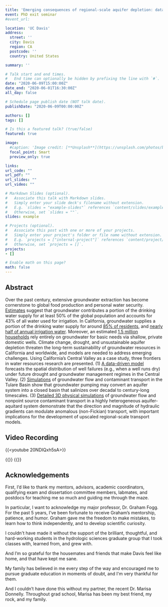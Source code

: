 ```yaml
---
title: 'Emerging consequences of regional-scale aquifer depletion: data-driven and numerical models of well failure, basin salinization, and contaminant transport'
event: PhD exit seminar
#event_url: 

location: 'UC Davis'
address:
  street: ''
  city: Davis
  region: CA
  postcode: ''
  country: United States

summary: ''

# Talk start and end times.
#   End time can optionally be hidden by prefixing the line with `#`.
date: "2020-06-09T15:00:00Z"
date_end: "2020-06-01T16:30:00Z"
all_day: false

# Schedule page publish date (NOT talk date).
publishDate: "2020-06-09T00:00:00Z"

authors: []
tags: []

# Is this a featured talk? (true/false)
featured: true

image:
  #caption: 'Image credit: [**Unsplash**](https://unsplash.com/photos/bzdhc5b3Bxs)'
  focal_point: Smart
  preview_only: true

links:
url_code: ""
url_pdf: ""
url_slides: ""
url_video: ""

# Markdown Slides (optional).
#   Associate this talk with Markdown slides.
#   Simply enter your slide deck's filename without extension.
#   E.g. `slides = "example-slides"` references `content/slides/example-slides.md`.
#   Otherwise, set `slides = ""`.
slides: example

# Projects (optional).
#   Associate this post with one or more of your projects.
#   Simply enter your project's folder or file name without extension.
#   E.g. `projects = ["internal-project"]` references `content/project/deep-learning/index.md`.
#   Otherwise, set `projects = []`.
projects:
- []

# Enable math on this page?
math: false
---
```


## Abstract

Over the past century, extensive groundwater extraction has become cornerstone to global food production and personal water security. [Estimates](https://sustainabledevelopment.un.org/content/documents/1711Water%20for%20a%20Sustainable%20World.pdf) suggest that groundwater contributes a portion of the drinking water supply for at least 50% of the global population and accounts for 43% of all water used for irrigation. In California, groundwater supplies a portion of the drinking water supply for around [85% of residents](https://www.ppic.org/publication/groundwater-in-california/), and [nearly half of annual irrigation water](https://www.ppic.org/publication/groundwater-in-california/). Moreover, an estimated [1.5 million households](https://iopscience.iop.org/article/10.1088/1748-9326/ab6f10) rely entirely on groundwater for basic needs via shallow, private domestic wells. Climate change, drought, and unsustainable aquifer depletion threaten the long-term sustainability of groundwater resources in California and worldwide, and models are needed to address emerging challenges. Using California’s Central Valley as a case study, three frontiers in water resources research are presented. (1) [A data-driven model](https://iopscience.iop.org/article/10.1088/1748-9326/ab6f10) forecasts the spatial distribution of well failures (e.g., when a well runs dry) under future drought and groundwater management regimes in the Central Valley. (2) [Simulations](https://www.essoar.org/doi/10.1002/essoar.10502733.1) of groundwater flow and contaminant transport in the Tulare Basin show that groundwater pumping may convert an aquifer system into a closed basin that salinizes over decadal to century-long timescales. (3) [Detailed 3D physical simulations](https://www.richpauloo.com/publication/vhgr/) of groundwater flow and nonpoint source contaminant transport in a highly heterogeneous aquifer-aquitard system demonstrate that the direction and magnitude of hydraulic gradients can modulate anomalous (non-Fickian) transport, with important implications for the development of upscaled regional-scale transport models.


## Video Recording

{{<youtube 20NDIQxh5sA>}}


{{<load-plotly>}}
{{<plotly json="/talk/2020-exit-seminar/plotly.json" height="400px">}}



## Acknowledgements

First, I’d like to thank my mentors, advisors, academic coordinators, qualifying exam and dissertation committee members, labmates, and postdocs for teaching me so much and guiding me through the maze. 

In particular, I want to acknowledge my major professor, Dr. Graham Fogg. For the past 5 years, I’ve been fortunate to receive Graham’s mentorship, patience, and humor. Graham gave me the freedom to make mistakes, to learn how to think independently, and to develop scientific curiosity. 

I couldn't have made it without the support of the brilliant, thoughtful, and hard-working students in the hydrologic sciences graduate group that I took classes with, learned from, and grew with. 

And I’m so grateful for the housemates and friends that make Davis feel like home, and that have kept me sane. 

My family has believed in me every step of the way and encouraged me to pursue graduate education in moments of doubt, and I'm very thankful for them.

And I couldn’t have done this without my partner, the recent Dr. Marisa Donnelly. Throughout grad school, Marisa has been my best friend, my rock, and my family. 




